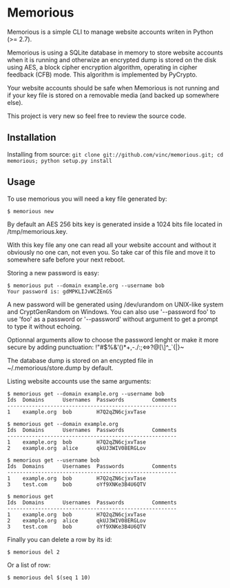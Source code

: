 Memorious
=========

Memorious is a simple CLI to manage website accounts writen in Python (>= 2.7).

Memorious is using a SQLite database in memory to store website accounts 
when it is running and otherwize an encrypted dump is stored on the disk
using AES, a block cipher encryption algorithm, operating in cipher feedback
(CFB) mode. This algorithm is implemented by PyCrypto.

Your website accounts should be safe when Memorious is not running and if your
key file is stored on a removable media (and backed up somewhere else).

This project is very new so feel free to review the source code.

Installation
------------

Installing from source: `git clone git://github.com/vinc/memorious.git; cd memorious; python setup.py install`

Usage
-----

To use memorious you will need a key file generated by:

    $ memorious new

By default an AES 256 bits key is generated inside a 1024 bits file
located in /tmp/memorious.key.

With this key file any one can read all your website account and without
it obviously no one can, not even you. So take car of this file and move
it to somewhere safe before your next reboot.


Storing a new password is easy:

    $ memorious put --domain example.org --username bob               
    Your password is: gdMPKLIJvWCZEnGS

A new password will be generated using /dev/urandom on UNIX-like system
and CryptGenRandom on Windows. You can also use '--password foo' to use
'foo' as a password or '--password' without argument to get a prompt to
type it without echoing.

Optionnal arguments allow to choose the password lenght or make it more
secure by adding punctuation: !"#$%&\'()*+,-./:;<=>?@[\\]^_`{|}~

The database dump is stored on an encypted file in ~/.memorious/store.dump by
default.


Listing website accounts use the same arguments:

    $ memorious get --domain example.org --username bob  
    Ids  Domains      Usernames  Passwords         Comments       
    -------------------------------------------------------
    1    example.org  bob        H7Q2qZN6cjxvTase         

    $ memorious get --domain example.org               
    Ids  Domains      Usernames  Passwords         Comments       
    -------------------------------------------------------
    1    example.org  bob        H7Q2qZN6cjxvTase         
    2    example.org  alice      qkUJ3WIV08ERGLov         

    $ memorious get --username bob 
    Ids  Domains      Usernames  Passwords         Comments       
    -------------------------------------------------------
    1    example.org  bob        H7Q2qZN6cjxvTase         
    3    test.com     bob        oYf9XNKe3B4U6QTV         

    $ memorious get               
    Ids  Domains      Usernames  Passwords         Comments       
    -------------------------------------------------------
    1    example.org  bob        H7Q2qZN6cjxvTase         
    2    example.org  alice      qkUJ3WIV08ERGLov         
    3    test.com     bob        oYf9XNKe3B4U6QTV


Finally you can delete a row by its id:

    $ memorious del 2

Or a list of row:

    $ memorious del $(seq 1 10)

